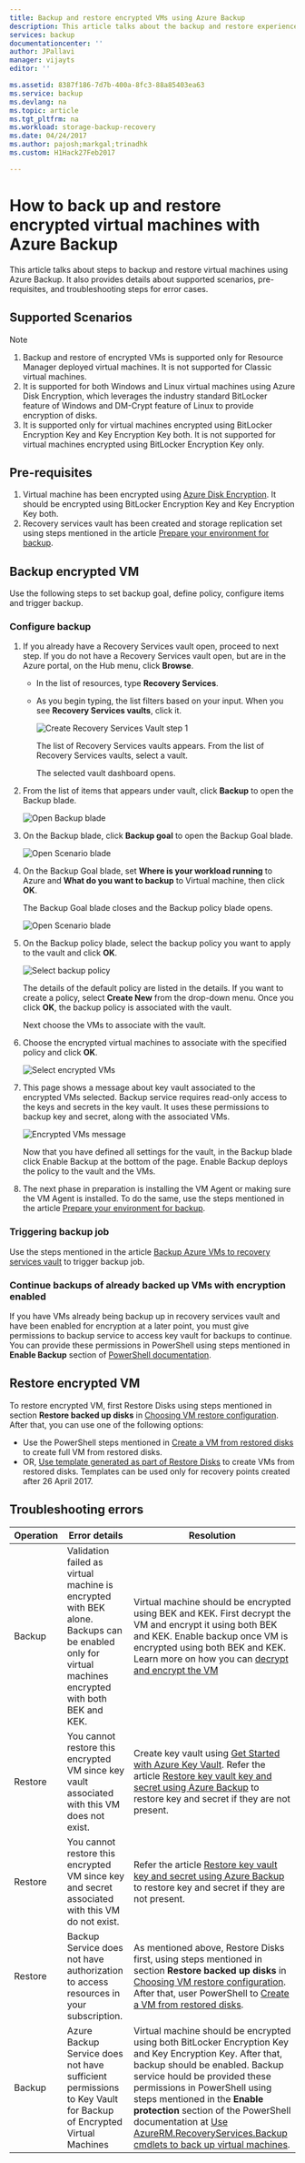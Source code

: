 ```yaml
---
title: Backup and restore encrypted VMs using Azure Backup
description: This article talks about the backup and restore experience for VMs encrypted using Azure Disk Encryption.
services: backup
documentationcenter: ''
author: JPallavi
manager: vijayts
editor: ''

ms.assetid: 8387f186-7d7b-400a-8fc3-88a85403ea63
ms.service: backup
ms.devlang: na
ms.topic: article
ms.tgt_pltfrm: na
ms.workload: storage-backup-recovery
ms.date: 04/24/2017
ms.author: pajosh;markgal;trinadhk
ms.custom: H1Hack27Feb2017

---
```

# How to back up and restore encrypted virtual machines with Azure Backup
This article talks about steps to backup and restore virtual machines using Azure Backup. It also provides details about supported scenarios, pre-requisites, and troubleshooting steps for error cases.

## Supported Scenarios
> [!NOTE]
> 1. Backup and restore of encrypted VMs is supported only for Resource Manager deployed virtual machines. It is not supported for Classic virtual machines. <br>
> 2. It is supported for both Windows and Linux virtual machines using Azure Disk Encryption, which leverages the industry standard BitLocker feature of Windows and DM-Crypt feature of Linux to provide encryption of disks. <br>
> 3. It is supported only for virtual machines encrypted using BitLocker Encryption Key and Key Encryption Key both. It is not supported for virtual machines encrypted using BitLocker Encryption Key only. <br>
>
>

## Pre-requisites
1. Virtual machine has been encrypted using [Azure Disk Encryption](../security/azure-security-disk-encryption.md). It should be encrypted using BitLocker Encryption Key and Key Encryption Key both.
2. Recovery services vault has been created and storage replication set using steps mentioned in the article [Prepare your environment for backup](backup-azure-arm-vms-prepare.md).

## Backup encrypted VM
Use the following steps to set backup goal, define policy, configure items and trigger backup.

### Configure backup
1. If you already have a Recovery Services vault open, proceed to next step. If you do not have a Recovery Services vault open, but are in the Azure portal, on the Hub menu, click **Browse**.

   * In the list of resources, type **Recovery Services**.
   * As you begin typing, the list filters based on your input. When you see **Recovery Services vaults**, click it.

      ![Create Recovery Services Vault step 1](./media/backup-azure-vms-encryption/browse-to-rs-vaults.png) <br/>

     The list of Recovery Services vaults appears. From the list of Recovery Services vaults, select a vault.

     The selected vault dashboard opens.
2. From the list of items that appears under vault, click **Backup** to open the Backup blade.

      ![Open Backup blade](./media/backup-azure-vms-encryption/select-backup.png)
3. On the Backup blade, click **Backup goal** to open the Backup Goal blade.

      ![Open Scenario blade](./media/backup-azure-vms-encryption/select-backup-goal-one.png)
4. On the Backup Goal blade, set **Where is your workload running** to Azure and **What do you want to backup** to Virtual machine, then click **OK**.

   The Backup Goal blade closes and the Backup policy blade opens.

   ![Open Scenario blade](./media/backup-azure-vms-encryption/select-backup-goal-two.png)
5. On the Backup policy blade, select the backup policy you want to apply to the vault and click **OK**.

      ![Select backup policy](./media/backup-azure-vms-encryption/setting-rs-backup-policy-new.png)

    The details of the default policy are listed in the details. If you want to create a policy, select **Create New** from the drop-down menu. Once you click **OK**, the backup policy is associated with the vault.

    Next choose the VMs to associate with the vault.
6. Choose the encrypted virtual machines to associate with the specified policy and click **OK**.

      ![Select encrypted VMs](./media/backup-azure-vms-encryption/selected-encrypted-vms.png)
7. This page shows a message about key vault associated to the encrypted VMs selected. Backup service requires read-only access to the keys and secrets in the key vault. It uses these permissions to backup key and secret, along with the associated VMs.

      ![Encrypted VMs message](./media/backup-azure-vms-encryption/encrypted-vm-message.png)

      Now that you have defined all settings for the vault, in the Backup blade click Enable Backup at the bottom of the page. Enable  Backup deploys the policy to the vault and the VMs.
8. The next phase in preparation is installing the VM Agent or making sure the VM Agent is installed. To do the same, use the steps mentioned in the article [Prepare your environment for backup](backup-azure-arm-vms-prepare.md).

### Triggering backup job
Use the steps mentioned in the article [Backup Azure VMs to recovery services vault](backup-azure-arm-vms.md) to trigger backup job.

### Continue backups of already backed up VMs with encryption enabled  
If you have VMs already being backup up in recovery services vault and have been enabled for encryption at a later point, you must give permissions to backup service to access key vault for backups to continue. You can provide these permissions in PowerShell using steps mentioned in **Enable Backup** section of [PowerShell documentation](backup-azure-vms-automation.md). 

## Restore encrypted VM
To restore encrypted VM, first Restore Disks using steps mentioned in section **Restore backed up disks** in [Choosing VM restore configuration](backup-azure-arm-restore-vms.md#choosing-a-vm-restore-configuration). After that, you can use one of the following options:
* Use the PowerShell steps mentioned in [Create a VM from restored disks](backup-azure-vms-automation.md#create-a-vm-from-restored-disks) to create full VM from restored disks.
* OR, [Use template generated as part of Restore Disks](backup-azure-arm-restore-vms.md#use-templates-to-customize-restore-vm) to create VMs from restored disks. Templates can be used only for recovery points created after 26 April 2017.

## Troubleshooting errors
| Operation | Error details | Resolution |
| --- | --- | --- |
| Backup |Validation failed as virtual machine is encrypted with BEK alone. Backups can be enabled only for virtual machines encrypted with both BEK and KEK. |Virtual machine should be encrypted using BEK and KEK. First decrypt the VM and encrypt it using both BEK and KEK. Enable backup once VM is encrypted using both BEK and KEK. Learn more on how you can [decrypt and encrypt the VM](../security/azure-security-disk-encryption.md)  |
| Restore |You cannot restore this encrypted VM since key vault associated with this VM does not exist. |Create key vault using [Get Started with Azure Key Vault](../key-vault/key-vault-get-started.md). Refer the article [Restore key vault key and secret using Azure Backup](backup-azure-restore-key-secret.md) to restore key and secret if they are not present. |
| Restore |You cannot restore this encrypted VM since key and secret associated with this VM do not exist. |Refer the article [Restore key vault key and secret using Azure Backup](backup-azure-restore-key-secret.md) to restore key and secret if they are not present. |
| Restore |Backup Service does not have authorization to access resources in your subscription. |As mentioned above, Restore Disks first, using steps mentioned in section **Restore backed up disks** in [Choosing VM restore configuration](backup-azure-arm-restore-vms.md#choosing-a-vm-restore-configuration). After that, user PowerShell to [Create a VM from restored disks](backup-azure-vms-automation.md#create-a-vm-from-restored-disks). |
|Backup | Azure Backup Service does not have sufficient permissions to Key Vault for Backup of Encrypted Virtual Machines | Virtual machine should be encrypted using both BitLocker Encryption Key and Key Encryption Key. After that, backup should be enabled.  Backup service hould be provided these permissions in PowerShell using steps mentioned in the **Enable protection** section of the PowerShell documentation at [Use AzureRM.RecoveryServices.Backup cmdlets to back up virtual machines](backup-azure-vms-automation.md). |  
